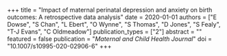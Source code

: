 +++
title = "Impact of maternal perinatal depression and anxiety on birth outcomes: A retrospective data analysis"
date = 2020-01-01
authors = ["E Dowse", "S Chan", "L Ebert", "O Wynne", "S Thomas", "D Jones", "S Fealy", "T-J Evans", "C Oldmeadow"]
publication_types = ["2"]
abstract = ""
featured = false
publication = "*Maternal and Child Health Journal*"
doi = "10.1007/s10995-020-02906-6"
+++

